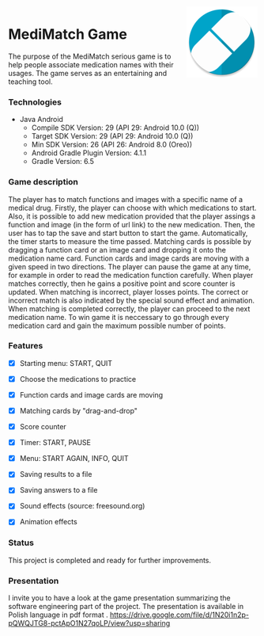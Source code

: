 <img src="app/src/main/res/mipmap-xxhdpi/ic_launcher_round.png" align="right">

# MediMatch Game
The purpose of the MediMatch serious game is to help people associate medication names with their usages.
The game serves as an entertaining and teaching tool.


### Technologies
* Java Android
    * Compile SDK Version: 29 (API 29: Android 10.0 (Q))
    * Target SDK Version: 29 (API 29: Android 10.0 (Q))
    * Min SDK Version: 26 (API 26: Android 8.0 (Oreo))
    * Android Gradle Plugin Version: 4.1.1
    * Gradle Version: 6.5


### Game description

The player has to match functions and images with a specific name of a medical drug. Firstly, the player can choose with which medications to start. Also, it is possible to add new medication provided that the player assings a function and image (in the form of url link) to the new medication. Then, the user has to tap the save and start button to start the game. Automatically, the timer starts to measure the time passed. Matching cards is possible by dragging a function card or an image card and dropping it onto the medication name card. Function cards and image cards are moving with a given speed in two directions. The player can pause the game at any time, for example in order to read the medication function carefully.
When player matches correctly, then he gains a positive point and score counter is updated. When matching is incorrect, player losses points. The correct or incorrect match is also indicated by the special sound effect and animation. When matching is completed correctly, the player can proceed to the next medication name. To win game it is neccessary to go through every medication card and gain the maximum possible number of points.

### Features
- [x] Starting menu: START, QUIT
- [x] Choose the medications to practice
- [x] Function cards and image cards are moving
- [x] Matching cards by "drag-and-drop"
- [x] Score counter
- [x] Timer: START, PAUSE
- [x] Menu: START AGAIN, INFO, QUIT
- [x] Saving results to a file
- [x] Saving answers to a file
- [x] Sound effects (source: freesound.org)
- [x] Animation effects


### Status
This project is completed and ready for further improvements.

### Presentation
I invite you to have a look at the game presentation summarizing the software engineering part of the project. The presentation is available in Polish language in pdf format .
https://drive.google.com/file/d/1N20i1n2p-pQWQJTG8-pctApO1N27qoLP/view?usp=sharing
